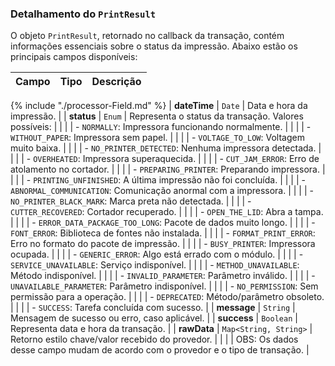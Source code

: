### Detalhamento do `PrintResult`

O objeto `PrintResult`, retornado no callback da transação, contém informações essenciais sobre o status da impressão. Abaixo estão os principais campos disponíveis:

| Campo        | Tipo      | Descrição                                                            |
|--------------|-----------|----------------------------------------------------------------------|
{% include "./processor-Field.md" %}
| **dateTime** | `Date`    | Data e hora da impressão.                                            |
| **status**   | `Enum`    | Representa o status da transação. Valores possíveis:                 |
|              |           | - `NORMALLY`: Impressora funcionando normalmente.                    |
|              |           | - `WITHOUT_PAPER`: Impressora sem papel.                             |
|              |           | - `VOLTAGE_TO_LOW`: Voltagem muito baixa.                            |
|              |           | - `NO_PRINTER_DETECTED`: Nenhuma impressora detectada.               |
|              |           | - `OVERHEATED`: Impressora superaquecida.                            |
|              |           | - `CUT_JAM_ERROR`: Erro de atolamento no cortador.                   |
|              |           | - `PREPARING_PRINTER`: Preparando impressora.                        |
|              |           | - `PRINTING_UNFINISHED`: A última impressão não foi concluída.       |
|              |           | - `ABNORMAL_COMMUNICATION`: Comunicação anormal com a impressora.    |
|              |           | - `NO_PRINTER_BLACK_MARK`: Marca preta não detectada.                |
|              |           | - `CUTTER_RECOVERED`: Cortador recuperado.                           |
|              |           | - `OPEN_THE_LID`: Abra a tampa.                                      |
|              |           | - `ERROR_DATA_PACKAGE_TOO_LONG`: Pacote de dados muito longo.        |
|              |           | - `FONT_ERROR`: Biblioteca de fontes não instalada.                  |
|              |           | - `FORMAT_PRINT_ERROR`: Erro no formato do pacote de impressão.      |
|              |           | - `BUSY_PRINTER`: Impressora ocupada.                                |
|              |           | - `GENERIC_ERROR`: Algo está errado com o módulo.                    |
|              |           | - `SERVICE_UNAVAILABLE`: Serviço indisponível.                       |
|              |           | - `METHOD_UNAVAILABLE`: Método indisponível.                         |
|              |           | - `INVALID_PARAMETER`: Parâmetro inválido.                           |
|              |           | - `UNAVAILABLE_PARAMETER`: Parâmetro indisponível.                   |
|              |           | - `NO_PERMISSION`: Sem permissão para a operação.                    |
|              |           | - `DEPRECATED`: Método/parâmetro obsoleto.                           |
|              |           | - `SUCCESS`: Tarefa concluída com sucesso.                           |
| **message**  | `String`  | Mensagem de sucesso ou erro, caso aplicável.                         |
| **success**  | `Boolean` | Representa data e hora da transação.                                 |
| **rawData**  | `Map<String, String>` | Retorno estilo chave/valor recebido do provedor.         |
|              |                       | OBS: Os dados desse campo mudam de acordo com o provedor e o tipo de transação. |
